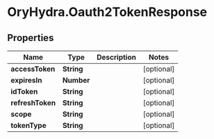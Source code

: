 # OryHydra.Oauth2TokenResponse

## Properties
Name | Type | Description | Notes
------------ | ------------- | ------------- | -------------
**accessToken** | **String** |  | [optional] 
**expiresIn** | **Number** |  | [optional] 
**idToken** | **String** |  | [optional] 
**refreshToken** | **String** |  | [optional] 
**scope** | **String** |  | [optional] 
**tokenType** | **String** |  | [optional] 


